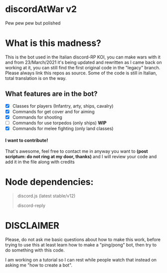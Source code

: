 # discordAtWar v2
Pew pew pew but polished


# What is this madness?
This is the bot used in the Italian discord-RP KOI, you can make wars with it and from 23/March/2021 it's being updated and rewritten as I came back on working at it, you can still find the first original code in the "legacy" branch. Please always link this repos as source. Some of the code is still in Italian, total translation is on the way.

## What features are in the bot?
- [x] Classes for players (Infantry, arty, ships, cavalry)
- [x] Commands for get cover and for aiming
- [x] Commands for shooting
- [ ] Commands for use torpedos (only ships) __WIP__
- [x] Commands for melee fighting (only land classes)

#### I want to contribute! 
That's awesome, feel free to contact me in anyway you want to __(post scriptum: do not ring at my door, thanks)__  and I will review your code and add it in the file along with credits

# Node dependencies:
> discord.js (latest stable/v12)
> 
> discord-reply

# DISCLAIMER
Please, do not ask me basic questions about how to make this work, before trying to use this at least learn how to make a "ping/pong" bot, then try to do something with this code.

I am working on a tutorial so I can rest while people watch that instead on asking me "how to create a bot".
